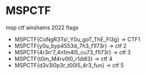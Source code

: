 # MSPCTF
msp ctf ainshams 2022
flags
+ MSPCTF{CoNgR3Ts!_Y0u_goT_ThE_Fl3g} -> CTF1
+ MSPCTF{y0u_byp4553d_7h3_f1l73r} -> ctf 2
+ MSPCTF{4r3n'7_4n1m4l5_cu73_f1l73r} -> ctf 3 
+ MSPCTF{t0m_M4rv0l0_r1ddl3} -> ctf 4
+ MSPCTF{d3v3l0p3r_t00l5_4r3_fun} -> ctf 5
